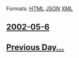 
Formats: [HTML](2002/05/6/index.html)  [JSON](2002/05/6/index.json)  [XML](2002/05/6/index.xml)  

## [2002-05-6](/news/2002/05/6/index.md)

## [Previous Day...](/news/2002/05/5/index.md)

